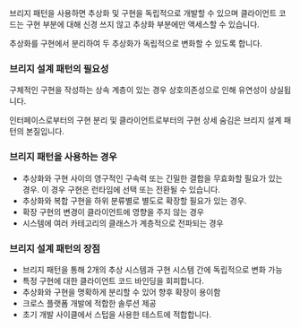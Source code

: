 브리지 패턴을 사용하면 추상화 및 구현을 독립적으로 개발할 수 있으며 클라이언트 코드는 구현 부분에 대해 신경 쓰지 않고 추상화 부분에만 액세스할 수 있습니다.

추상화를 구현에서 분리하여 두 추상화가 독립적으로 변화할 수 있도록 합니다.
### 브리지 설계 패턴의 필요성
구체적인 구현을 작성하는 상속 계층이 있는 경우 상호의존성으로 인해 유연성이 상실됩니다.

인터페이스로부터의 구현 분리 및 클라이언트로부터의 구현 상세 숨김은 브리지 설계 패턴의 본질입니다.

### 브리지 패턴을 사용하는 경우
* 추상화와 구현 사이의 영구적인 구속력 또는 긴밀한 결합을 무효화할 필요가 있는 경우. 이 경우 구현은 런타임에 선택 또는 전환될 수 있습니다.
* 추상화와 복합 구현을 하위 분류별로 별도로 확장할 필요가 있는 경우.
* 확장 구현의 변경이 클라이언트에 영향을 주지 않는 경우
* 시스템에 여러 카테고리의 클래스가 계층적으로 전파되는 경우

### 브리지 설계 패턴의 장점
* 브리지 패턴을 통해 2개의 추상 시스템과 구현 시스템 간에 독립적으로 변화 가능
* 특정 구현에 대한 클라이언트 코드 바인딩을 회피합니다.
* 추상화와 구현을 명확하게 분리할 수 있어 향후 확장이 용이함
* 크로스 플랫폼 개발에 적합한 솔루션 제공
* 초기 개발 사이클에서 스텁을 사용한 테스트에 적합합니다.

